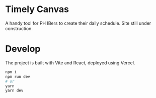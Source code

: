 # Timely Canvas
A handy tool for PH IBers to create their daily schedule.
Site still under construction.

# Develop
The project is built with Vite and React, deployed using Vercel.
```sh
npm i
npm run dev
# or
yarn
yarn dev
```
